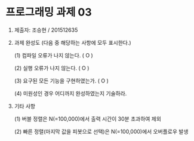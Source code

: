 # 프로그래밍 과제 03

1. 제출자: 조승현 / 201512635

2. 과제 완성도 (다음 중 해당하는 사항에 모두 표시한다.)

	(1) 컴파일 오류가 나지 않는다. ( O )

	(2) 실행 오류가 나지 않는다. ( O )

	(3) 요구된 모든 기능을 구현하였는가. ( O )

	(4) 미원성인 경우 어디까지 완성하였는지 기술하라.

3. 기타 사항

	(1) 버블 정렬은 N(=100,000)에서 출력 시간이 30분 초과하여 제외
	
	(2) 빠른 정렬(마지막 값을 피봇으로 선택)은  N(=100,000)에서 오버플로우 발생
